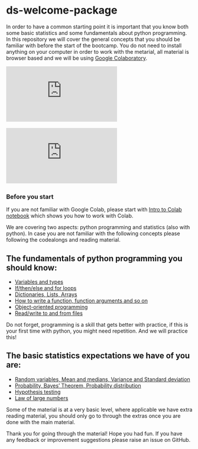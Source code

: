 # ds-welcome-package
In order to have a common starting point it is important that you know both some basic statistics and some fundamentals about python programming. In this repository we will cover the general concepts that you should be familiar with before the start of the bootcamp. You do not need to install anything on your computer in order to work with the metarial, all material is browser based and we will be using [Google Colaboratory](https://colab.research.google.com/).


![Check out the Fundamentals](https://github.com/neuefische/ds-welcome-package/blob/0f2a73568f5f588c2104c6675fda29c0058d0d50/preparation.pdf)

<embed src="https://github.com/neuefische/ds-welcome-package/blob/0f2a73568f5f588c2104c6675fda29c0058d0d50/preparation.pdf" type="application/pdf">

### Before you start

If you are not familiar with Google Colab, please start with [Intro to Colab notebook](Intro_to_Colab.ipynb) which shows you how to work with Colab.

We are covering two aspects: python programming and statistics (also with python). In case you are not familiar with the following concepts please following the codealongs and reading material.

## The fundamentals of python programming you should know:
- [Variables and types](programming/1_Python_Variables_Types.ipynb)
- [If/then/else and for loops](programming/2_Python_If_Else_Loops.ipynb)
- [Dictionaries, Lists, Arrays](programming/3_Python_Lists_Sets_Dictionaries.ipynb)
- [How to write a function, function arguments and so on](programming/4_Python_Functions.ipynb)
- [Object-oriented programming](programming/5_Intro_to_OOP.ipynb)
- [Read/write to and from files](programming/6_Read_Write_Files.ipynb)
  
Do not forget, programming is a skill that gets better with practice, if this is your first time with python, you might need repetition. And we will practice this!

## The basic statistics expectations we have of you are:
- [Random variables, Mean and medians, Variance and Standard deviation](statistics/1-Random-Variables-Mean-Median-Variance.ipynb)
- [Probability, Bayes’ Theorem, Probability distribution](statistics/2-Probability.ipynb)
- [Hypothesis testing](statistics/3-Hypothesis-Testing.ipynb) 
- [Law of large numbers](statistics/4-Law-of-Large-Numbers.ipynb)

Some of the material is at a very basic level, where applicable we have extra reading material, you should only go to through the extras once you are done with the main material.


Thank you for going through the material! 
Hope you had fun. 
If you have any feedback or improvement suggestions please raise an issue on GitHub.
